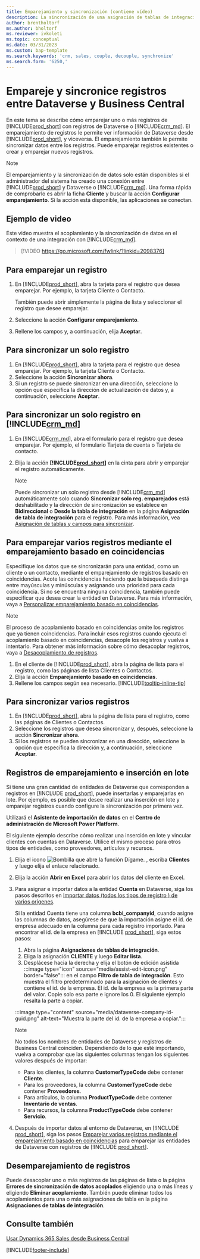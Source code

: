 ```yaml
---
title: Emparejamiento y sincronización (contiene vídeo)
description: La sincronización de una asignación de tablas de integración permite la sincronización de datos de todos los registros de una tabla de Business Central y de la tabla de Dynamics 365 Sales que están emparejadas.
author: brentholtorf
ms.author: bholtorf
ms.reviewer: ivkoleti
ms.topic: conceptual
ms.date: 03/31/2023
ms.custom: bap-template
ms.search.keywords: 'crm, sales, couple, decouple, synchronize'
ms.search.form: '6250,'
---
```


# Empareje y sincronice registros entre Dataverse y Business Central

En este tema se describe cómo emparejar uno o más registros de [!INCLUDE[prod_short](includes/prod_short.md)] con registros de Dataverse o [!INCLUDE[crm_md](includes/crm_md.md)]. El emparejamiento de registros le permite ver información de Dataverse desde [!INCLUDE[prod_short](includes/prod_short.md)], y viceversa. El emparejamiento también le permite sincronizar datos entre los registros. Puede emparejar registros existentes o crear y emparejar nuevos registros.

> [!NOTE]
> El emparejamiento y la sincronización de datos solo están disponibles si el administrador del sistema ha creado una conexión entre [!INCLUDE[prod_short](includes/prod_short.md)] y Dataverse o [!INCLUDE[crm_md](includes/crm_md.md)]. Una forma rápida de comprobarlo es abrir la ficha **Cliente** y buscar la acción **Configurar emparejamiento**. Si la acción está disponible, las aplicaciones se conectan.

## Ejemplo de video

Este video muestra el acoplamiento y la sincronización de datos en el contexto de una integración con [!INCLUDE[crm_md](includes/crm_md.md)].

> [!VIDEO https://go.microsoft.com/fwlink/?linkid=2098376]

## Para emparejar un registro  

1. En [!INCLUDE[prod_short](includes/prod_short.md)], abra la tarjeta para el registro que desea emparejar. Por ejemplo, la tarjeta Cliente o Contacto.  

    También puede abrir simplemente la página de lista y seleccionar el registro que desee emparejar.  

2. Seleccione la acción **Configurar emparejamiento**.  
3. Rellene los campos y, a continuación, elija **Aceptar**.  

## Para sincronizar un solo registro  

1. En [!INCLUDE[prod_short](includes/prod_short.md)], abra la tarjeta para el registro que desea emparejar. Por ejemplo, la tarjeta Cliente o Contacto.  
2. Seleccione la acción **Sincronizar ahora**.  
3. Si un registro se puede sincronizar en una dirección, seleccione la opción que especifica la dirección de actualización de datos y, a continuación, seleccione **Aceptar**.  

## Para sincronizar un solo registro en [!INCLUDE[crm_md](includes/crm_md.md)]  

1. En [!INCLUDE[crm_md](includes/crm_md.md)], abra el formulario para el registro que desea emparejar. Por ejemplo, el formulario Tarjeta de cuenta o Tarjeta de contacto.  
2. Elija la acción **[!INCLUDE[prod_short](includes/prod_short.md)]** en la cinta para abrir y emparejar el registro automáticamente.

    > [!Note]
    > Puede sincronizar un solo registro desde [!INCLUDE[crm_md](includes/crm_md.md)] automáticamente solo cuando **Sincronizar solo reg. emparejados** está deshabilitado y la dirección de sincronización se establece en **Bidireccional** o **Desde la tabla de integración** en la página **Asignación de tabla de integración** para el registro. Para más información, vea [Asignación de tablas y campos para sincronizar](admin-how-to-modify-table-mappings-for-synchronization.md#create-new-records).

## Para emparejar varios registros mediante el emparejamiento basado en coincidencias

Especifique los datos que se sincronizarán para una entidad, como un cliente o un contacto, mediante el emparejamiento de registros basado en coincidencias. Acote las coincidencias haciendo que la búsqueda distinga entre mayúsculas y minúsculas y asignando una prioridad para cada coincidencia. Si no se encuentra ninguna coincidencia, también puede especificar que desea crear la entidad en Dataverse. Para más información, vaya a [Personalizar emparejamiento basado en coincidencias](admin-how-to-set-up-a-dynamics-crm-connection.md#customize-the-match-based-coupling).  

> [!NOTE]
> El proceso de acoplamiento basado en coincidencias omite los registros que ya tienen coincidencias. Para incluir esos registros cuando ejecuta el acoplamiento basado en coincidencias, desacople los registros y vuelva a intentarlo. Para obtener más información sobre cómo desacoplar registros, vaya a [Desacoplamiento de registros](#uncoupling-records).

1. En el cliente de [!INCLUDE[prod_short](includes/prod_short.md)], abra la página de lista para el registro, como las páginas de lista Clientes o Contactos.
2. Elija la acción **Emparejamiento basado en coincidencias**.
3. Rellene los campos según sea necesario. [!INCLUDE[tooltip-inline-tip](includes/tooltip-inline-tip_md.md)]

## Para sincronizar varios registros  

1. En [!INCLUDE[prod_short](includes/prod_short.md)], abra la página de lista para el registro, como las páginas de Clientes o Contactos.  
2. Seleccione los registros que desea sincronizar y, después, seleccione la acción **Sincronizar ahora**.  
3. Si los registros se pueden sincronizar en una dirección, seleccione la opción que especifica la dirección y, a continuación, seleccione **Aceptar**.  

## Registros de emparejamiento e inserción en lote

Si tiene una gran cantidad de entidades de Dataverse que corresponden a registros en [!INCLUDE [prod_short](includes/prod_short.md)], puede insertarlas y emparejarlas en lote. Por ejemplo, es posible que desee realizar una inserción en lote y emparejar registros cuando configure la sincronización por primera vez.

Utilizará el **Asistente de importación de datos** en el **Centro de administración de Microsoft Power Platform**.

El siguiente ejemplo describe cómo realizar una inserción en lote y vincular clientes con cuentas en Dataverse. Utilice el mismo proceso para otros tipos de entidades, como proveedores, artículos y recursos.

1. Elija el icono ![Bombilla que abre la función Dígame.](media/ui-search/search_small.png "Dígame qué desea hacer") , escriba **Clientes** y luego elija el enlace relacionado.
2. Elija la acción **Abrir en Excel** para abrir los datos del cliente en Excel. <!--Don't they need to choose the customers that they want to import to Dataverse?-->
3. Para asignar e importar datos a la entidad **Cuenta** en Dataverse, siga los pasos descritos en [Importar datos (todos los tipos de registro ) de varios orígenes](/power-platform/admin/import-data-all-record-types).  

    Si la entidad Cuenta tiene una columna **bcbi_companyid**, cuando asigne las columnas de datos, asegúrese de que la importación asigne el id. de empresa adecuado en la columna para cada registro importado. Para encontrar el id. de la empresa en [!INCLUDE [prod_short](includes/prod_short.md)], siga estos pasos:

    1. Abra la página **Asignaciones de tablas de integración**.
    2. Eliga la asignación **CLIENTE** y luego **Editar lista**.
    3. Desplácese hacia la derecha y elija el botón de edición asistida :::image type="icon" source="media/assist-edit-icon.png" border="false"::: en el campo **Filtro de tabla de integración**. Esto muestra el filtro predeterminado para la asignación de clientes y contiene el id. de la empresa. El id. de la empresa es la primera parte del valor. Copie solo esa parte e ignore los 0. El siguiente ejemplo resalta la parte a copiar.

    :::image type="content" source="media/dataverse-company-id-guid.png" alt-text="Muestra la parte del id. de la empresa a copiar.":::

    > [!NOTE]
    > No todos los nombres de entidades de Dataverse y registros de Business Central coinciden. Dependiendo de lo que esté importando, vuelva a comprobar que las siguientes columnas tengan los siguientes valores después de importar:
    >
    >* Para los clientes, la columna **CustomerTypeCode** debe contener **Cliente**.
    >* Para los proveedores, la columna **CustomerTypeCode** debe contener **Proveedores**. 
    >* Para artículos, la columna **ProductTypeCode** debe contener **Inventario de ventas**.
    >* Para recursos, la columna **ProductTypeCode** debe contener **Servicio**.
 
4. Después de importar datos al entorno de Dataverse, en [!INCLUDE [prod_short](includes/prod_short.md)], siga los pasos [Emparejar varios registros mediante el emparejamiento basado en coincidencias](#to-couple-multiple-records-using-match-based-coupling) para emparejar las entidades de Dataverse con registros de [!INCLUDE [prod_short](includes/prod_short.md)]. 

## Desemparejamiento de registros

Puede desacoplar uno o más registros de las páginas de lista o la página **Errores de sincronización de datos acoplados** eligiendo una o más líneas y eligiendo **Eliminar acoplamiento**. También puede eliminar todos los acoplamientos para una o más asignaciones de tabla en la página **Asignaciones de tablas de integración**.

## Consulte también  

[Usar Dynamics 365 Sales desde Business Central](marketing-integrate-dynamicscrm.md)


[!INCLUDE[footer-include](includes/footer-banner.md)]